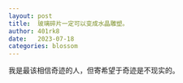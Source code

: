 ```yaml
---
layout: post
title:  玻璃碎片一定可以变成水晶雕塑。
author: 401rk8
date:   2023-07-18
categories: blossom
---
```


我是最该相信奇迹的人，但寄希望于奇迹是不现实的。